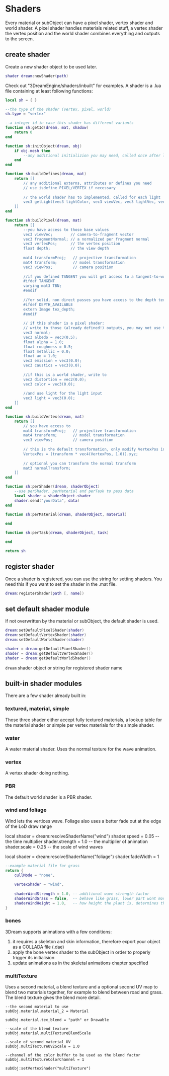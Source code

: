 # Shaders
Every material or subObject can have a pixel shader, vertex shader and world shader.
A pixel shader handles materials related stuff, a vertex shader the vertex position and the world shader combines everything and outputs to the screen.


## create shader
Create a new shader object to be used later.
```lua
shader dream:newShader(path)
```

Check out "3DreamEngine/shaders/inbuilt" for examples.
A shader is a .lua file containing at least following functions:
```lua
local sh = { }

--the type of the shader (vertex, pixel, world)
sh.type = "vertex"

--a integer id in case this shader has different variants
function sh:getId(dream, mat, shadow)
	return 0
end

function sh:initObject(dream, obj)
	if obj.mesh then
		--any additional initializion you may need, called once after load and for each shader assignment on an object
	end
end

function sh:buildDefines(dream, mat)
	return [[
		// any additional externs, attributes or defines you need
		// use isdefine PIXEL/VERTEX if necessary
		
		// the world shader has to implemented, called for each light
		vec3 getLight(vec3 lightColor, vec3 viewVec, vec3 lightVec, vec3 normal, vec3 fragmentNormal, vec3 albedo, float roughness, float metallic)
	]]
end

function sh:buildPixel(dream, mat)
	return [[
		--you have access to those base values
		vec3 viewVec;        // camera-to-fragment vector
		vec3 fragmentNormal; // a normalized per fragment normal
		vec3 vertexPos;      // the vertex position
		float depth;         // the view depth
		
		mat4 transformProj;   // projective transformation
		mat4 transform;       // model transformation
		vec3 viewPos;         // camera position
		
		//if you defined TANGENT you will get access to a tangent-to-world transformation
		#ifdef TANGENT
		varying mat3 TBN;
		#endif
		
		//for solid, non direct passes you have access to the depth texture
		#ifdef DEPTH_AVAILABLE
		extern Image tex_depth;
		#endif
		
		// if this shader is a pixel shader:
		// write to those (already defined!) outputs, you may not use them and use the default value instead
		vec3 normal;
		vec3 albedo = vec3(0.5);
		float alpha = 1.0;
		float roughness = 0.5;
		float metallic = 0.0;
		float ao = 1.0;
		vec3 emission = vec3(0.0);
		vec3 caustics = vec3(0.0);
		
		//if this is a world shader, write to
		vec2 distortion = vec2(0.0);
		vec3 color = vec3(0.0);
		
		//and use light for the light input
		vec3 light = vec3(0.0);
	]]
end

function sh:buildVertex(dream, mat)
	return [[
		// you have access to
		mat4 transformProj;   // projective transformation
		mat4 transform;       // model transformation
		vec3 viewPos;         // camera position
		
		// this is the default transformation, only modify VertexPos in the vertex shader
		VertexPos = (transform * vec4(VertexPos, 1.0)).xyz;
		
		// optional you can transform the normal transform
		mat3 normalTransform;
	]]
end

function sh:perShader(dream, shaderObject)
	--use perShader, perMaterial and perTask to pass data
	local shader = shaderObject.shader
	shader:send("yourData", data)
end

function sh:perMaterial(dream, shaderObject, material)
	
end

function sh:perTask(dream, shaderObject, task)

end

return sh
```

## register shader
Once a shader is registered, you can use the string for setting shaders.
You need this if you want to set the shader in the .mat file.

```lua
dream:registerShader(path [, name])
```

## set default shader module
If not overwritten by the material or subObject, the default shader is used.

```lua
dream:setDefaultPixelShader(shader)
dream:setDefaultVertexShader(shader)
dream:setDefaultWorldShader(shader)

shader = dream:getDefaultPixelShader()
shader = dream:getDefaultVertexShader()
shader = dream:getDefaultWorldShader()
```
`dream` shader object or string for registered shader name 


## built-in shader modules
There are a few shader already built in:



### textured, material, simple
Those three shader either accept fully textured materials, a lookup table for the material shader or simple per vertex materials for the simple shader.


### water
A water material shader. Uses the normal texture for the wave animation.


### vertex
A vertex shader doing nothing.


### PBR
The default world shader is a PBR shader.


### wind and foliage
Wind lets the vertices wave. Foliage also uses a better fade out at the edge of the LoD draw range

local shader = dream:resolveShaderName("wind")
shader.speed = 0.05      -- the time multiplier
shader.strength = 1.0    -- the multiplier of animation
shader.scale = 0.25      -- the scale of wind waves

local shader = dream:resolveShaderName("foliage")
shader.fadeWidth = 1

```lua
--example material file for grass
return {
	cullMode = "none",
	
	vertexShader = "wind",
	
	shaderWindStrength = 1.0, -- additional wave strength factor
	shaderWindGrass = false,  -- behave like grass, lower part wont move
	shaderWindHeight = 1.0,   -- how height the plant is, determines the strength of animation on the upper part
}
```



### bones
3Dream supports animations with a few conditions:
1. it requires a skeleton and skin information, therefore export your object as a COLLADA file (.dae)
2. apply the bone vertex shader to the subObject in order to properly trigger its initialision
3. update animations as in the skeletal animations chapter specified



### multiTexture
Uses a second material, a blend texture and a optional second UV map to blend two materials together, for example to blend between road and grass. 
The blend texture gives the blend more detail. 
```
--the second material to use
subObj.material.material_2 = Material

subObj.material.tex_blend = "path" or Drawable

--scale of the blend texture
subObj.material.multiTextureBlendScale

--scale of second material UV
subObj.multiTextureUV2Scale = 1.0

--channel of the color buffer to be used as the blend factor
subObj.multiTextureColorChannel = 1

subObj:setVertexShader("multiTexture")
```